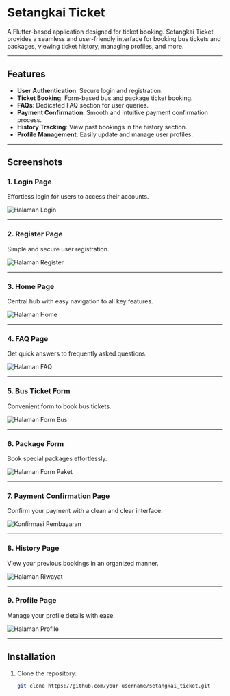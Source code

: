 # Setangkai Ticket

A Flutter-based application designed for ticket booking. Setangkai Ticket provides a seamless and user-friendly interface for booking bus tickets and packages, viewing ticket history, managing profiles, and more.

---

## Features

- **User Authentication**: Secure login and registration.
- **Ticket Booking**: Form-based bus and package ticket booking.
- **FAQs**: Dedicated FAQ section for user queries.
- **Payment Confirmation**: Smooth and intuitive payment confirmation process.
- **History Tracking**: View past bookings in the history section.
- **Profile Management**: Easily update and manage user profiles.

---

## Screenshots

### 1. Login Page
Effortless login for users to access their accounts.

![Halaman Login](assets/screenshots/login.jpg)

---

### 2. Register Page
Simple and secure user registration.

![Halaman Register](assets/screenshots/register.jpg)

---

### 3. Home Page
Central hub with easy navigation to all key features.

![Halaman Home](assets/screenshots/home.jpg)

---

### 4. FAQ Page
Get quick answers to frequently asked questions.

![Halaman FAQ](assets/screenshots/faq.jpg)

---

### 5. Bus Ticket Form
Convenient form to book bus tickets.

![Halaman Form Bus](assets/screenshots/formbus.jpg)

---

### 6. Package Form
Book special packages effortlessly.

![Halaman Form Paket](assets/screenshots/formpaket.jpg)

---

### 7. Payment Confirmation Page
Confirm your payment with a clean and clear interface.

![Konfirmasi Pembayaran](assets/screenshots/tiketberhasil.jpg)

---

### 8. History Page
View your previous bookings in an organized manner.

![Halaman Riwayat](assets/screenshots/riwayat.jpg)

---

### 9. Profile Page
Manage your profile details with ease.

![Halaman Profile](assets/screenshots/profile.jpg)

---

## Installation

1. Clone the repository:
   ```bash
   git clone https://github.com/your-username/setangkai_ticket.git
